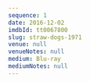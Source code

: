 ```yaml
---
sequence: 1
date: 2016-12-02
imdbId: tt0067800
slug: straw-dogs-1971
venue: null
venueNotes: null
medium: Blu-ray
mediumNotes: null
---
```


